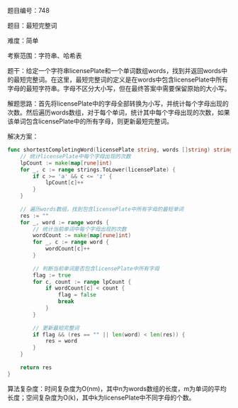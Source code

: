 题目编号：748

题目：最短完整词

难度：简单

考察范围：字符串、哈希表

题干：给定一个字符串licensePlate和一个单词数组words，找到并返回words中的最短完整词。在这里，最短完整词的定义是在words中包含licensePlate中所有字母的最短字符串。字母不区分大小写，但在最终答案中需要保留原始的大小写。

解题思路：首先将licensePlate中的字母全部转换为小写，并统计每个字母出现的次数。然后遍历words数组，对于每个单词，统计其中每个字母出现的次数，如果该单词包含licensePlate中的所有字母，则更新最短完整词。

解决方案：

```go
func shortestCompletingWord(licensePlate string, words []string) string {
    // 统计licensePlate中每个字母出现的次数
    lpCount := make(map[rune]int)
    for _, c := range strings.ToLower(licensePlate) {
        if c >= 'a' && c <= 'z' {
            lpCount[c]++
        }
    }
    
    // 遍历words数组，找到包含licensePlate中所有字母的最短单词
    res := ""
    for _, word := range words {
        // 统计当前单词中每个字母出现的次数
        wordCount := make(map[rune]int)
        for _, c := range word {
            wordCount[c]++
        }
        
        // 判断当前单词是否包含licensePlate中所有字母
        flag := true
        for c, count := range lpCount {
            if wordCount[c] < count {
                flag = false
                break
            }
        }
        
        // 更新最短完整词
        if flag && (res == "" || len(word) < len(res)) {
            res = word
        }
    }
    
    return res
}
```

算法复杂度：时间复杂度为O(nm)，其中n为words数组的长度，m为单词的平均长度；空间复杂度为O(k)，其中k为licensePlate中不同字母的个数。
